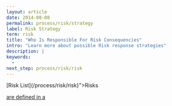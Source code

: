 ```yaml
---
layout: article
date: 2014-08-08
permalink: process/risk/strategy
label: Risk Strategy
term: risk
title: "Who Is Responsible For Risk Consequencies"
intro: "Learn more about possible Risk response strategies"
description: |
keywords:
  -
next_step: process/risk/risk
---
```


[Risk List](/process/risk/risk}">Risks

<a href="${url:process/risk/risklist)     during the [Inception Phase](/process/time/inception)     and are presented to you prior to the [LCO Milestone](/process/time/lco).     You have to choose a strategy for each Risk that appears on the list."/>

are defined in a
